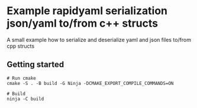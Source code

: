# Example rapidyaml serialization json/yaml to/from c++ structs

A small example how to serialize and deserialize yaml and json files to/from cpp structs

## Getting started

```
# Run cmake
cmake -S . -B build -G Ninja -DCMAKE_EXPORT_COMPILE_COMMANDS=ON

# Build
ninja -C build
```
